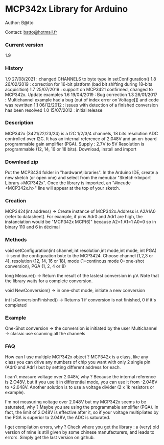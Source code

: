 # MCP342x Library for Arduino #

Author:  B@tto

Contact: batto@hotmail.fr

### Current version ###
1.9

### History ###
1.9 27/08/2021 : changed CHANNELS to byte type in setConfiguration()
1.8 26/02/2019 : correction for 16-bit platform (bad bit shifting during 18-bits acquisition)
1.7 25/07/2019 : support on MCP3421 confirmed, changed to MCP342x. Update examples
1.6 19/04/2019 : Bug correction
1.3 26/01/2017 : Multichannel example had a bug (out of index error on Voltage[]) and code was rewritten
1.1 06/12/2012 : issues with detection of a finished conversion has been resolved
1.0 15/07/2012 : initial release 

### Description ###
MCP342x (3421/22/23/24) is a I2C 1/2/3/4 channels, 18 bits resolution ADC controlled over I2C.
It has an internal reference of 2.048V and an on-board programmable gain amplifier (PGA).
Supply : 2.7V to 5V
Resolution is programmable (12, 14, 16 or 18 bits). 
Download, install and import

### Download zip ###
Put the MCP3424 folder in "hardware\libraries\". 
In the Arduino IDE, create a new sketch (or open one) and 
select from the menubar "Sketch->Import Library->MCP342x".
Once the library is imported, an "#incude <MCP342x.h>" line will appear at the top of your sketch. 

### Creation ###
 MCP3424(int address) -> Create instance of MCP342x.Address is A2A1A0 (refer to datasheet). For example, if pins Adr0 and Adr1 are high, the instanciation would be "MCP342x MCP(6)" because A2=1 A1=1 A0=0 so in binary 110 and 6 in décimal
 
### Methods ###
	
void setConfiguration(int channel,int resolution,int mode,int mode, int PGA) -> send the configuration byte to the MCP3424. Choose channel (1,2,3 or 4), resolution (12, 14, 16 or 18), mode (1=continous mode 0=one-shot conversion), PGA (1, 2, 4 or 8)

long Measure() -> Return the result of the lastest conversion in µV. Note that the library waits for a complete conversion.

void NewConversion() -> in one-shot mode, initiate a new conversion

int IsConversionFinished() -> Returns 1 if conversion is not finished, 0 if it's completed

### Example ###
One-Shot conversion -> the conversion is initiated by the user
Multichannel -> classic use scanning all the channels

### FAQ ###
How can I use multiple MCP342x object ?
MCP342x is a class, like any class you can drive any numbers of chip you want with only 2 single pin (Adr0 and Adr1) but by setting different address for each.

I can't measure voltage over 2.048V, why ?
Because the internal reference is 2.O48V, but if you use it in differential mode, you can use it from -2.048V to +2.048V. 
Another solution is to use a voltage divider (2 x 1k resistors or example).

I'm not measuring voltage over 2.048V but my MCP342x seems to be saturated, why ?
Maybe you are using the programmable amplifier (PGA). In fact, the limit of 2.O48V is effective after it, so if your voltage multipliates by the PGA is superior to 2.048V, the ADC is saturated.

I get compilation errors, why ?
Check where you get the library : a (very) old version of mine is still given by some chinese manufacturers, and leads to errors. Simply get the last version on github.
